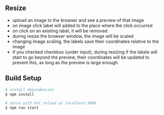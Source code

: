 ## Resize

- upload an image to the browser and see a preview of that image
- on image click label will added to the place where the click occurred
- on click on an existing label, it will be removed
- during resize the browser window, the image will be scaled
- changing image scaling, the labels save their coordinates relative to the
  image
- if you checked checkbox (under input), during resizing if the labels will
  start to go beyond the preview, their coordinates will be updated to prevent
  this, as long as the preview is large enough.

## Build Setup

```bash
# install dependencies
$ npm install

# serve with hot reload at localhost:3000
$ npm run start
```
